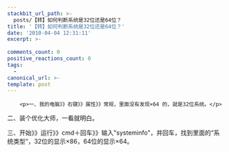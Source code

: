 ```yaml
---
stackbit_url_path: >-
  posts/【转】如何判断系统是32位还是64位？
title: '【转】如何判断系统是32位还是64位？'
date: '2010-04-04 12:31:11'
excerpt: >-
  
comments_count: 0
positive_reactions_count: 0
tags: 
  - 
canonical_url: >-
template: post
---
```


        <p>一、我的电脑》》右键》》属性》》常规，里面没有发现×64 的，就是32位系统。</p>
<p>二、装个优化大师，一看就明白。</p>
<p>三、开始》》运行》》cmd＋回车》》输入"systeminfo"，并回车，找到里面的“系统类型”，32位的显示×86，64位的显示×64。</p>
      